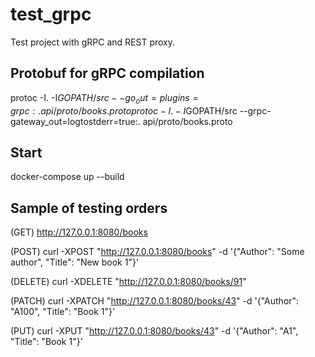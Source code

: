 # test_grpc
Test project with gRPC and REST proxy.


Protobuf for gRPC compilation
-----------------------------
protoc -I. -I$GOPATH/src --go_out=plugins=grpc:. api/proto/books.proto
protoc -I. -I$GOPATH/src --grpc-gateway_out=logtostderr=true:. api/proto/books.proto

Start
-------
docker-compose up --build


Sample of testing orders
------------------------

(GET)
http://127.0.0.1:8080/books

(POST)
curl -XPOST "http://127.0.0.1:8080/books" -d '{"Author": "Some author", "Title": "New book 1"}'

(DELETE)
curl -XDELETE "http://127.0.0.1:8080/books/91"

(PATCH)
curl -XPATCH "http://127.0.0.1:8080/books/43" -d '{"Author": "A100", "Title": "Book 1"}'

(PUT)
curl -XPUT "http://127.0.0.1:8080/books/43" -d '{"Author": "A1", "Title": "Book 1"}'
